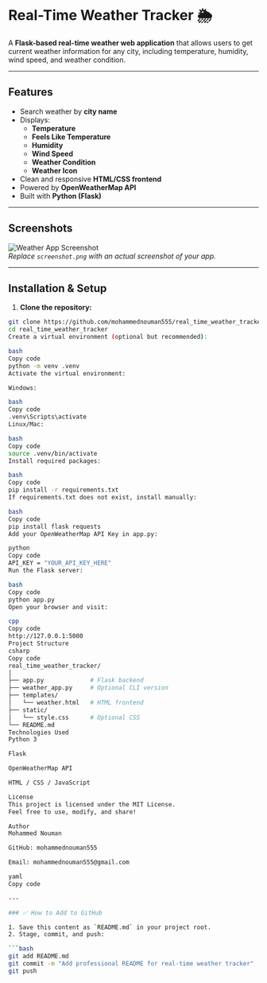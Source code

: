 # Real-Time Weather Tracker 🌦

A **Flask-based real-time weather web application** that allows users to get current weather information for any city, including temperature, humidity, wind speed, and weather condition.

---

## Features

- Search weather by **city name**
- Displays:
  - **Temperature**
  - **Feels Like Temperature**
  - **Humidity**
  - **Wind Speed**
  - **Weather Condition**
  - **Weather Icon**
- Clean and responsive **HTML/CSS frontend**
- Powered by **OpenWeatherMap API**
- Built with **Python (Flask)**

---

## Screenshots

![Weather App Screenshot](screenshot.png)  
*Replace `screenshot.png` with an actual screenshot of your app.*

---

## Installation & Setup

1. **Clone the repository:**

```bash
git clone https://github.com/mohammednouman555/real_time_weather_tracker.git
cd real_time_weather_tracker
Create a virtual environment (optional but recommended):

bash
Copy code
python -m venv .venv
Activate the virtual environment:

Windows:

bash
Copy code
.venv\Scripts\activate
Linux/Mac:

bash
Copy code
source .venv/bin/activate
Install required packages:

bash
Copy code
pip install -r requirements.txt
If requirements.txt does not exist, install manually:

bash
Copy code
pip install flask requests
Add your OpenWeatherMap API Key in app.py:

python
Copy code
API_KEY = "YOUR_API_KEY_HERE"
Run the Flask server:

bash
Copy code
python app.py
Open your browser and visit:

cpp
Copy code
http://127.0.0.1:5000
Project Structure
csharp
Copy code
real_time_weather_tracker/
│
├── app.py             # Flask backend
├── weather_app.py     # Optional CLI version
├── templates/
│   └── weather.html   # HTML frontend
├── static/
│   └── style.css      # Optional CSS
└── README.md
Technologies Used
Python 3

Flask

OpenWeatherMap API

HTML / CSS / JavaScript

License
This project is licensed under the MIT License.
Feel free to use, modify, and share!

Author
Mohammed Nouman

GitHub: mohammednouman555

Email: mohammednouman555@gmail.com

yaml
Copy code

---

### ✅ How to Add to GitHub

1. Save this content as `README.md` in your project root.  
2. Stage, commit, and push:

```bash
git add README.md
git commit -m "Add professional README for real-time weather tracker"
git push
